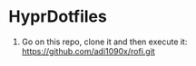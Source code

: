 # HyprDotfiles

1. Go on this repo, clone it and then execute it:  https://github.com/adi1090x/rofi.git
